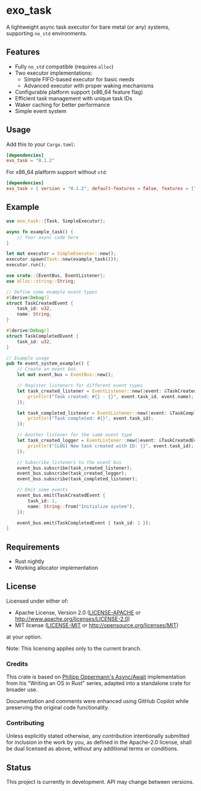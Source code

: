 # exo_task

A lightweight async task executor for bare metal (or any) systems, supporting `no_std` environments.

## Features

- Fully `no_std` compatible (requires `alloc`)
- Two executor implementations:
  - Simple FIFO-based executor for basic needs
  - Advanced executor with proper waking mechanisms
- Configurable platform support (x86_64 feature flag)
- Efficient task management with unique task IDs
- Waker caching for better performance
- Simple event system

## Usage

Add this to your `Cargo.toml`:

```toml
[dependencies]
exo_task = "0.1.2"
```

For x86_64 platform support without `std`:

```toml
[dependencies]
exo_task = { version = "0.1.2", default-features = false, features = ["x86_64"] }
```

## Example

```rust
use exo_task::{Task, SimpleExecutor};

async fn example_task() {
    // Your async code here
}

let mut executor = SimpleExecutor::new();
executor.spawn(Task::new(example_task()));
executor.run();
```

```rust
use crate::{EventBus, EventListener};
use alloc::string::String;

// Define some example event types
#[derive(Debug)]
struct TaskCreatedEvent {
    task_id: u32,
    name: String,
}

#[derive(Debug)]
struct TaskCompletedEvent {
    task_id: u32,
}

// Example usage
pub fn event_system_example() {
    // Create an event bus
    let mut event_bus = EventBus::new();

    // Register listeners for different event types
    let task_created_listener = EventListener::new(|event: &TaskCreatedEvent| {
        println!("Task created: #{} - {}", event.task_id, event.name);
    });

    let task_completed_listener = EventListener::new(|event: &TaskCompletedEvent| {
        println!("Task completed: #{}", event.task_id);
    });

    // Another listener for the same event type
    let task_created_logger = EventListener::new(|event: &TaskCreatedEvent| {
        println!("[LOG] New task created with ID: {}", event.task_id);
    });

    // Subscribe listeners to the event bus
    event_bus.subscribe(task_created_listener);
    event_bus.subscribe(task_created_logger);
    event_bus.subscribe(task_completed_listener);

    // Emit some events
    event_bus.emit(TaskCreatedEvent {
        task_id: 1,
        name: String::from("Initialize system"),
    });

    event_bus.emit(TaskCompletedEvent { task_id: 1 });
}
```

## Requirements

- Rust nightly
- Working allocator implementation

## License

Licensed under either of:

- Apache License, Version 2.0 ([LICENSE-APACHE](LICENSE-APACHE) or
  http://www.apache.org/licenses/LICENSE-2.0)
- MIT license ([LICENSE-MIT](LICENSE-MIT) or http://opensource.org/licenses/MIT)

at your option.

Note: This licensing applies only to the current branch.

### Credits

This crate is based on [Philipp Oppermann's Async/Await](https://os.phil-opp.com/async-await/) implementation from his "Writing an OS in Rust" series, adapted into a standalone crate for broader use.

Documentation and comments were enhanced using GitHub Copilot while preserving the original code functionality.

### Contributing

Unless explicitly stated otherwise, any contribution intentionally submitted for inclusion in the work by you, as defined in the Apache-2.0 license, shall be dual licensed as above, without any additional terms or conditions.

## Status

This project is currently in development. API may change between versions.